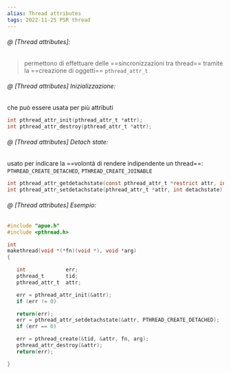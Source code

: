 ```yaml
---
alias: Thread attributes
tags: 2022-11-25 PSR thread
---
```


###### @ [Thread attributes]:
> permettono di effettuare delle ==sincronizzazioni tra thread== tramite la ==creazione di oggetti== `pthread_attr_t`
<!--ID: 1670236970315-->


###### @ [Thread attributes] Inizializzazione:
 che può essere usata per più attributi
```c
int pthread_attr_init(pthread_attr_t *attr);
int pthread_attr_destroy(pthread_attr_t *attr);
```
<!--ID: 1670236970320-->



###### @ [Thread attributes] Detach state:
 usato per indicare la ==volontà di rendere indipendente un thread==: `PTHREAD_CREATE_DETACHED`, `PTHREAD_CREATE_JOINABLE`
```c
int pthread_attr_getdetachstate(const pthread_attr_t *restrict attr, int *detachstate);
int pthread_attr_setdetachstate(pthread_attr_t *attr, int detachstate);
```
<!--ID: 1670236970325-->



###### @ [Thread attributes] Esempio:

```c
#include "apue.h"
#include <pthread.h>

int
makethread(void *(*fn)(void *), void *arg)
{

   int             err;
   pthread_t       tid;
   pthread_attr_t  attr;

   err = pthread_attr_init(&attr);
   if (err != 0)

   return(err);
   err = pthread_attr_setdetachstate(&attr, PTHREAD_CREATE_DETACHED);
   if (err == 0)

   err = pthread_create(&tid, &attr, fn, arg);
   pthread_attr_destroy(&attr);
   return(err);

}
```


